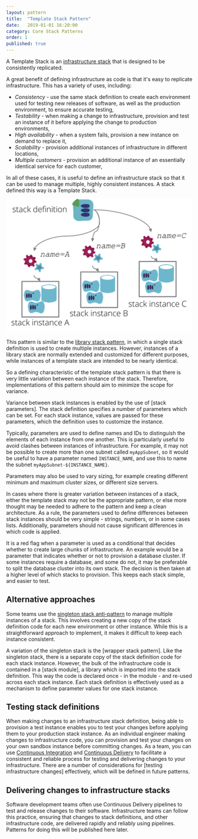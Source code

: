 ```yaml
---
layout: pattern
title:  "Template Stack Pattern"
date:   2019-01-01 16:20:00
category: Core Stack Patterns
order: 1
published: true
---
```


A Template Stack is an [infrastructure stack](/patterns/core-stack/) that is designed to be consistently replicated.

A great benefit of defining infrastructure as code is that it's easy to replicate infrastructure. This has a variety of uses, including:

- *Consistency* - use the same stack definition to create each environment used for testing new releases of software, as well as the production environment, to ensure accurate testing,
- *Testability* - when making a change to infrastructure, provision and test an instance of it before applying the change to production environments,
- *High availability* - when a system fails, provision a new instance on demand to replace it,
- *Scalability* - provision additional instances of infrastructure in different locations,
- *Multiple customers* - provision an additional instance of an essentially identical service for each customer,

In all of these cases, it is useful to define an infrastructure stack so that it can be used to manage multiple, highly consistent instances. A stack defined this way is a Template Stack.

![A Template Stack is an infrastructure stack that is designed to be consistently replicated](images/template-stack.png)

This pattern is similar to the [library stack pattern](/patterns/core-stack/library-stack.html), in which a single stack definition is used to create multiple instances. However, instances of a library stack are normally extended and customized for different purposes, while instances of a template stack are intended to be nearly identical.

So a defining characteristic of the template stack pattern is that there is very little variation between each instance of the stack. Therefore, implementations of this pattern should aim to minimize the scope for variance.

Variance between stack instances is enabled by the use of [stack parameters]. The stack definition specifies a number of parameters which can be set. For each stack instance, values are passed for these parameters, which the definition uses to customize the instance.

Typically, parameters are used to define names and IDs to distinguish the elements of each instance from one another. This is particularly useful to avoid clashes between instances of infrastructure. For example, it may not be possible to create more than one subnet called `myAppSubnet`, so it would be useful to have a parameter named `INSTANCE_NAME`, and use this to name the subnet `myAppSubnet-${INSTANCE_NAME}`.

Parameters may also be used to vary sizing, for example creating different minimum and maximum cluster sizes, or different size servers.

In cases where there is greater variation between instances of a stack, either the template stack may not be the appropriate pattern, or else more thought may be needed to adhere to the pattern and keep a clean architecture. As a rule, the parameters used to define differences between stack instances should be very simple - strings, numbers, or in some cases lists. Additionally, parameters should not cause significant differences in which code is applied.

It is a red flag when a parameter is used as a conditional that decides whether to create large chunks of infrastructure. An example would be a parameter that indicates whether or not to provision a database cluster. If some instances require a database, and some do not, it may be preferable to split the database cluster into its own stack. The decision is then taken at a higher level of which stacks to provision. This keeps each stack simple, and easier to test.


## Alternative approaches

Some teams use the [singleton stack anti-pattern](singleton-stack.html) to manage multiple instances of a stack. This involves creating a new copy of the stack definition code for each new environment or other instance. While this is a straightforward approach to implement, it makes it difficult to keep each instance consistent.

A variation of the singleton stack is the [wrapper stack pattern]. Like the singleton stack, there is a separate copy of the stack definition code for each stack instance. However, the bulk of the infrastructure code is contained in a [stack module], a library which is imported into the stack definition. This way the code is declared once - in the module - and re-used across each stack instance. Each stack definition is effectively used as a mechanism to define parameter values for one stack instance. 


## Testing stack definitions

When making changes to an infrastructure stack definition, being able to provision a test instance enables you to test your changes before applying them to your production stack instance. As an individual engineer making changes to infrastructure code, you can provision and test your changes on your own sandbox instance before committing changes. As a team, you can use [Continuous Integration](https://martinfowler.com/articles/continuousIntegration.html) and [Continuous Delivery](https://martinfowler.com/bliki/ContinuousDelivery.html) to facilitate a consistent and reliable process for testing and delivering changes to your infrastructure. There are a number of considerations for [testing infrastructure changes] effectively, which will be defined in future patterns.


## Delivering changes to infrastructure stacks

Software development teams often use Continuous Delivery pipelines to test and release changes to their software. Infrastructure teams can follow this practice, ensuring that changes to stack definitions, and other infrastructure code, are delivered rapidly and reliably using pipelines. Patterns for doing this will be published here later.
